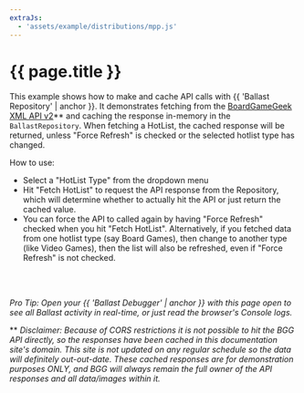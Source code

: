 ```yaml
---
extraJs:
  - 'assets/example/distributions/mpp.js'
---
```


# {{ page.title }}

This example shows how to make and cache API calls with {{ 'Ballast Repository' | anchor }}. It demonstrates fetching
from the [BoardGameGeek][1] [XML API v2][2]** and caching the response in-memory in the `BallastRepository`. When fetching
a HotList, the cached response will be returned, unless "Force Refresh" is checked or the selected hotlist type has 
changed.

How to use:

- Select a "HotList Type" from the dropdown menu
- Hit "Fetch HotList" to request the API response from the Repository, which will determine whether to actually hit the 
  API or just return the cached value.
- You can force the API to called again by having "Force Refresh" checked when you hit "Fetch HotList". Alternatively, 
  if you fetched data from one hotlist type (say Board Games), then change to another type (like Video Games), then the
  list will also be refreshed, even if "Force Refresh" is not checked.

<div id="example_bgg"></div>
<br><br>

_Pro Tip: Open your {{ 'Ballast Debugger' | anchor }} with this page open to see all Ballast activity in real-time, or
just read the browser's Console logs._

** _Disclaimer: Because of CORS restrictions it is not possible to hit the BGG API directly, so the responses have been
cached in this documentation site's domain. This site is not updated on any regular schedule so the data will definitely
out-out-date. These cached responses are for demonstration purposes ONLY, and BGG will always remain the full owner of
the API responses and all data/images within it._

[1]: https://boardgamegeek.com/
[2]: https://boardgamegeek.com/wiki/page/BGG_XML_API2

